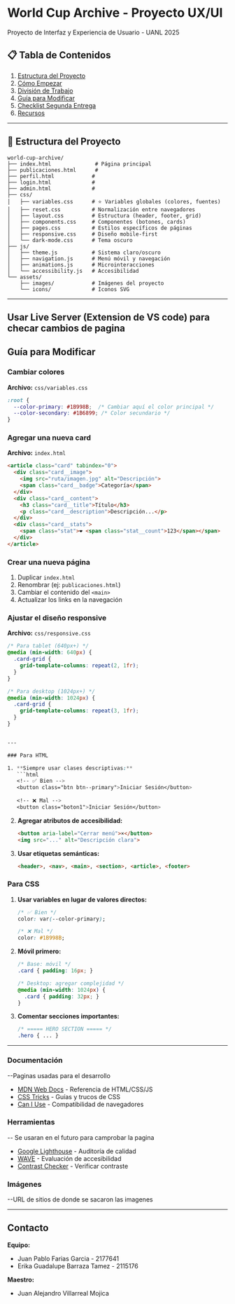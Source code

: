 # World Cup Archive - Proyecto UX/UI

Proyecto de Interfaz y Experiencia de Usuario - UANL 2025

## 📋 Tabla de Contenidos

1. [Estructura del Proyecto](#estructura-del-proyecto)
2. [Cómo Empezar](#cómo-empezar)
3. [División de Trabajo](#división-de-trabajo)
4. [Guía para Modificar](#guía-para-modificar)
5. [Checklist Segunda Entrega](#checklist-segunda-entrega)
6. [Recursos](#recursos)

---

## 📁 Estructura del Proyecto

```
world-cup-archive/
├── index.html              # Página principal
├── publicaciones.html      # 
├── perfil.html            # 
├── login.html             # 
├── admin.html             # 
├── css/
│   ├── variables.css      # ⭐ Variables globales (colores, fuentes)
│   ├── reset.css          # Normalización entre navegadores
│   ├── layout.css         # Estructura (header, footer, grid)
│   ├── components.css     # Componentes (botones, cards)
│   ├── pages.css          # Estilos específicos de páginas
│   ├── responsive.css     # Diseño mobile-first
│   └── dark-mode.css      # Tema oscuro
├── js/
│   ├── theme.js           # Sistema claro/oscuro
│   ├── navigation.js      # Menú móvil y navegación
│   ├── animations.js      # Microinteracciones
│   └── accessibility.js   # Accesibilidad
└── assets/
    ├── images/            # Imágenes del proyecto
    └── icons/             # Iconos SVG
```

---

## Usar Live Server (Extension de VS code) para checar cambios de pagina


##  Guía para Modificar

### Cambiar colores

**Archivo:** `css/variables.css`

```css
:root {
  --color-primary: #1B998B;  /* Cambiar aquí el color principal */
  --color-secondary: #1B6899; /* Color secundario */
}
```

### Agregar una nueva card

**Archivo:** `index.html`

```html
<article class="card" tabindex="0">
  <div class="card__image">
    <img src="ruta/imagen.jpg" alt="Descripción">
    <span class="card__badge">Categoría</span>
  </div>
  <div class="card__content">
    <h3 class="card__title">Título</h3>
    <p class="card__description">Descripción...</p>
  </div>
  <div class="card__stats">
    <span class="stat">❤️ <span class="stat__count">123</span></span>
  </div>
</article>
```

### Crear una nueva página

1. Duplicar `index.html`
2. Renombrar (ej: `publicaciones.html`)
3. Cambiar el contenido del `<main>`
4. Actualizar los links en la navegación

### Ajustar el diseño responsive

**Archivo:** `css/responsive.css`

```css
/* Para tablet (640px+) */
@media (min-width: 640px) {
  .card-grid {
    grid-template-columns: repeat(2, 1fr);
  }
}

/* Para desktop (1024px+) */
@media (min-width: 1024px) {
  .card-grid {
    grid-template-columns: repeat(3, 1fr);
  }
}


---

### Para HTML

1. **Siempre usar clases descriptivas:**
   ```html
   <!-- ✅ Bien -->
   <button class="btn btn--primary">Iniciar Sesión</button>
   
   <!-- ❌ Mal -->
   <button class="boton1">Iniciar Sesión</button>
   ```

2. **Agregar atributos de accesibilidad:**
   ```html
   <button aria-label="Cerrar menú">×</button>
   <img src="..." alt="Descripción clara">
   ```

3. **Usar etiquetas semánticas:**
   ```html
   <header>, <nav>, <main>, <section>, <article>, <footer>
   ```

### Para CSS

1. **Usar variables en lugar de valores directos:**
   ```css
   /* ✅ Bien */
   color: var(--color-primary);
   
   /* ❌ Mal */
   color: #1B998B;
   ```

2. **Móvil primero:**
   ```css
   /* Base: móvil */
   .card { padding: 16px; }
   
   /* Desktop: agregar complejidad */
   @media (min-width: 1024px) {
     .card { padding: 32px; }
   }
   ```

3. **Comentar secciones importantes:**
   ```css
   /* ===== HERO SECTION ===== */
   .hero { ... }
   ```

---


### Documentación

--Paginas usadas para el desarrollo
- [MDN Web Docs](https://developer.mozilla.org/es/) - Referencia de HTML/CSS/JS
- [CSS Tricks](https://css-tricks.com/) - Guías y trucos de CSS
- [Can I Use](https://caniuse.com/) - Compatibilidad de navegadores

### Herramientas

-- Se usaran en el futuro para camprobar la pagina 
- [Google Lighthouse](https://developers.google.com/web/tools/lighthouse) - Auditoría de calidad
- [WAVE](https://wave.webaim.org/) - Evaluación de accesibilidad
- [Contrast Checker](https://webaim.org/resources/contrastchecker/) - Verificar contraste

### Imágenes

--URL de sitios de donde se sacaron las imagenes

---

## Contacto

**Equipo:**
- Juan Pablo Farias Garcia - 2177641
- Erika Guadalupe Barraza Tamez - 2115176

**Maestro:**
- Juan Alejandro Villarreal Mojica
